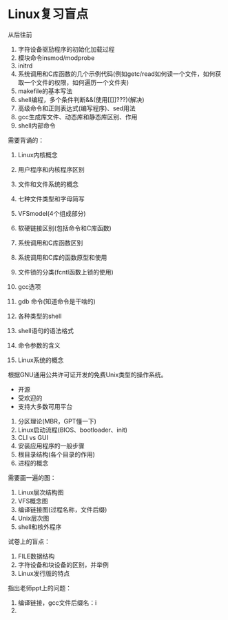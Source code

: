 # Linux复习盲点

从后往前

1. 字符设备驱劢程序的初始化加载过程
2. 模块命令insmod/modprobe
3. initrd
4. 系统调用和C库函数的几个示例代码(例如getc/read如何读一个文件，如何获取一个文件的权限，如何遍历一个文件夹)
5. makefile的基本写法
6. shell编程，多个条件判断&&(使用[[]]???)(解决)
7. 高级命令和正则表达式(编写程序)、sed用法
8. gcc生成库文件、动态库和静态库区别、作用
9. shell内部命令



需要背诵的：

1. Linux内核概念



1. 用户程序和内核程序区别
2. 文件和文件系统的概念
3. 七种文件类型和字母简写
4. VFSmodel(4个组成部分)
5. 软硬链接区别(包括命令和C库函数)
6. 系统调用和C库函数区别
7. 系统调用和C库的函数原型和使用
8. 文件锁的分类(fcntl函数上锁的使用)
9. gcc选项
10. gdb 命令(知道命令是干啥的)
11. 各种类型的shell
12. shell语句的语法格式
13. 命令参数的含义
14. Linux系统的概念

根据GNU通用公共许可证开发的免费Unix类型的操作系统。

* 开源
* 受欢迎的
* 支持大多数可用平台

1. 分区理论(MBR，GPT懂一下)
2. Linux启动流程(BIOS、bootloader、init)
3. CLI vs GUI
4. 安装应用程序的一般步骤
5. 根目录结构(各个目录的作用)
6. 进程的概念



需要画一遍的图：

1. Linux层次结构图
2. VFS概念图
3. 编译链接图(过程名称，文件后缀)
4. Unix层次图
5. shell和核外程序



试卷上的盲点：

1. FILE数据结构
2. 字符设备和块设备的区别，并举例
3. Linux发行版的特点



指出老师ppt上的问题：

1. 编译链接，gcc文件后缀名：i
2. 

